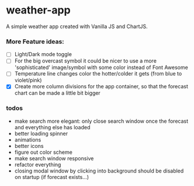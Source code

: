 # weather-app

A simple weather app created with Vanilla JS and ChartJS.

### More Feature ideas:

- [ ] Light/Dark mode toggle
- [ ] For the big overcast symbol it could be nicer to use a more 'sophisticated' image/symbol with some color instead of Font Awesome
- [ ] Temperature line changes color the hotter/colder it gets (from blue to violet/pink)
- [x] Create more column divisions for the app container, so that the forecast chart can be made a little bit bigger

### todos

- make search more elegant: only close search window once the forecast and everything else has loaded
- better loading spinner
- animations
- better icons
- figure out color scheme
- make search window responsive
- refactor everything
- closing modal window by clicking into background should be disabled on startup (if forecast exists...)
